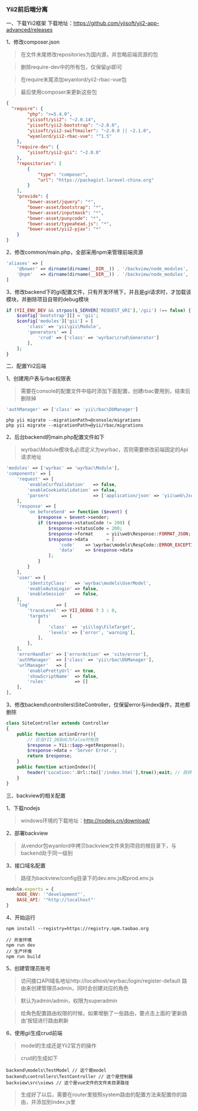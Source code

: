 ### Yii2前后端分离

一、下载Yii2框架
下载地址：https://github.com/yiisoft/yii2-app-advanced/releases

1、修改composer.json

> 在文件末尾修改repositories为国内源，并忽略前端资源的包

> 删除require-dev中的所有包，仅保留gii即可

> 在require末尾添加wyanlord/yii2-rbac-vue包

> 最后使用composer来更新这些包

```json
{
  "require": {
        "php": ">=5.4.0",
        "yiisoft/yii2": "~2.0.14",
        "yiisoft/yii2-bootstrap": "~2.0.0",
        "yiisoft/yii2-swiftmailer": "~2.0.0 || ~2.1.0",
        "wyanlord/yii2-rbac-vue": "^1.5"
    },
    "require-dev": {
        "yiisoft/yii2-gii": "~2.0.0"
    },
    "repositories": [
        {
            "type": "composer",
            "url": "https://packagist.laravel-china.org"
        }
    ],
    "provide": {
        "bower-asset/jquery": "*",
        "bower-asset/bootstrap": "*",
        "bower-asset/inputmask": "*",
        "bower-asset/punycode": "*",
        "bower-asset/typeahead.js": "*",
        "bower-asset/yii2-pjax": "*"
    }
}
```
2、修改common/main.php，全部采用npm来管理前端资源

```php
'aliases' => [
    '@bower' => dirname(dirname(__DIR__)) . '/backview/node_modules',
    '@npm'   => dirname(dirname(__DIR__)) . '/backview/node_modules',
]
```
3、修改backend下的gii配置文件，只有开发环境下，并且是gii请求时，才加载该模块，并删除项目自带的debug模块
```php
if (YII_ENV_DEV && strpos($_SERVER['REQUEST_URI'],'/gii') !== false) {
    $config['bootstrap'][] = 'gii';
    $config['modules']['gii'] = [
        'class' => 'yii\gii\Module',
        'generators' => [
            'crud' => ['class' => 'wyrbac\crud\Generator']
        ],
    ];
}
```
二、配置Yii2后端

1、创建用户表与rbac权限表
> 需要在console的配置文件中临时添加下面配置，创建rbac要用到，结束后删除掉

```php
'authManager' => ['class' => 'yii\rbac\DbManager']
```

```
php yii migrate --migrationPath=@console/migrations
php yii migrate --migrationPath=@yii/rbac/migrations
```

2、后台backend的main.php配置文件如下
> wyrbac\Module模块名必须定义为wyrbac，否则需要修改前端固定的Api请求地址

```php
'modules' => ['wyrbac' => 'wyrbac\Module'],
'components' => [
    'request' => [
        'enableCsrfValidation'   => false,
        'enableCookieValidation' => false,
        'parsers'                => ['application/json' => 'yii\web\JsonParser'],
    ],
    'response' => [
        'on beforeSend' => function ($event) {
            $response = $event->sender;
            if ($response->statusCode != 200) {
                $response->statusCode = 200;
                $response->format     = yii\web\Response::FORMAT_JSON;
                $response->data       = [
                    'code'    => \wyrbac\models\RespCode::ERROR_EXCEPTION,
                    'data'    => $response->data
                ];
            }
        }
    ],
    'user' => [
        'identityClass'   => 'wyrbac\models\UserModel',
        'enableAutoLogin' => false,
        'enableSession'   => false,
    ],
    'log'          => [
        'traceLevel' => YII_DEBUG ? 3 : 0,
        'targets'    => [
            [
                'class'  => 'yii\log\FileTarget',
                'levels' => ['error', 'warning'],
            ],
        ],
    ],
    'errorHandler' => ['errorAction' => 'site/error'],
    'authManager'  => ['class' => 'yii\rbac\DbManager'],
    'urlManager'   => [
        'enablePrettyUrl' => true,
        'showScriptName'  => false,
        'rules'           => []
    ],
],
```

3、修改backend\controllers\SiteController，仅保留error与index操作，其他都删除

```php
class SiteController extends Controller
{
    public function actionError(){
        // 仅当YII_DEBUG为false时有效
        $response = Yii::$app->getResponse();
        $response->data = 'Server Error.';
        return $response;
    }
    public function actionIndex(){
        header('Location:'.Url::to(['/index.html'],true));exit; // 跳转到前端页面
    }
}

```

三、backview的相关配置

1、下载nodejs
> windows环境的下载地址：http://nodejs.cn/download/

2、部署backview
> 从vendor包wyanlord中拷贝backview文件夹到项目的根目录下，与backend处于同一级别

3、接口域名配置
> 路径为backview/config目录下的dev.env.js和prod.env.js
```js
module.exports = {
    NODE_ENV: '"development"',
    BASE_API: '"http://localhost"'
}
```

4、开始运行
```
npm install --registry=https://registry.npm.taobao.org
```

```
// 开发环境
npm run dev
// 生产环境
npm run build
```

5、创建管理员账号

> 访问接口API域名地址http://localhost/wyrbac/login/register-default 路由来创建管理员admin，同时会创建对应的角色

> 默认为admin/admin，权限为superadmin

> 给角色配置路由权限的时候，如果增删了一些路由，要点击上面的‘更新路由’按钮进行路由刷新

6、使用gii生成crud前端

> model的生成还是Yii2官方的操作

> crud的生成如下

```
backend\models\TestModel // 这个是model
backend\controllers\TestController // 这个是控制器
backview\src\views // 这个是vue文件的文件夹目录路径
```

> 生成好了以后，需要在router里按照system路由的配置方法来配置你的路由，并添加到index.js里

